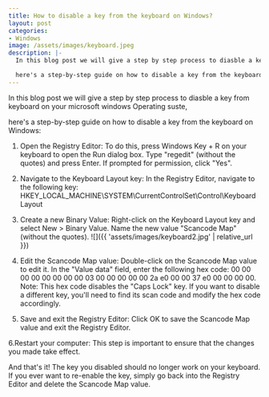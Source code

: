 ```yaml
---
title: How to disable a key from the keyboard on Windows?
layout: post
categories:
- Windows
image: /assets/images/keyboard.jpeg
description: |-
  In this blog post we will give a step by step process to diasble a key from keyboard on your microsoft windows Operating suste,

  here's a step-by-step guide on how to disable a key from the keyboard on Windows:
---
```


In this blog post we will give a step by step process to diasble a key from keyboard on your microsoft windows Operating suste,

here's a step-by-step guide on how to disable a key from the keyboard on Windows:

1. Open the Registry Editor: To do this, press Windows Key + R on your keyboard to open the Run dialog box. Type "regedit" (without the quotes) and press Enter. If prompted for permission, click "Yes".

2. Navigate to the Keyboard Layout key: In the Registry Editor, navigate to the following key: HKEY_LOCAL_MACHINE\SYSTEM\CurrentControlSet\Control\Keyboard Layout

3. Create a new Binary Value: Right-click on the Keyboard Layout key and select New > Binary Value. Name the new value "Scancode Map" (without the quotes).
![]({{ 'assets/images/keyboard2.jpg' | relative_url }})

4. Edit the Scancode Map value: Double-click on the Scancode Map value to edit it. In the "Value data" field, enter the following hex code: 00 00 00 00 00 00 00 00 03 00 00 00 00 00 2a e0 00 00 37 e0 00 00 00 00. 
Note: This hex code disables the "Caps Lock" key. If you want to disable a different key, you'll need to find its scan code and modify the hex code accordingly.

5. Save and exit the Registry Editor: Click OK to save the Scancode Map value and exit the Registry Editor.

6.Restart your computer: This step is important to ensure that the changes you made take effect.

And that's it! The key you disabled should no longer work on your keyboard. If you ever want to re-enable the key, simply go back into the Registry Editor and delete the Scancode Map value.
